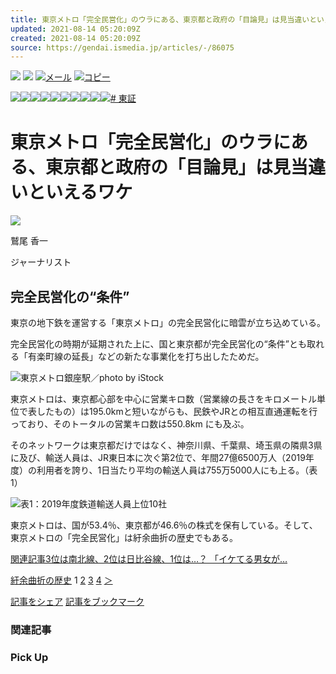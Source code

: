 ```yaml
---
title: 東京メトロ「完全民営化」のウラにある、東京都と政府の「目論見」は見当違いといえるワケ
updated: 2021-08-14 05:20:09Z
created: 2021-08-14 05:20:09Z
source: https://gendai.ismedia.jp/articles/-/86075
---
```


 [![](https://gendai.ismedia.jp/common/images/v3/sns/facebook_icon.svg)](https://www.facebook.com/sharer.php?u=https://gendai.ismedia.jp/articles/-/86075&t=%E6%9D%B1%E4%BA%AC%E3%83%A1%E3%83%88%E3%83%AD%E3%80%8C%E5%AE%8C%E5%85%A8%E6%B0%91%E5%96%B6%E5%8C%96%E3%80%8D%E3%81%AE%E3%82%A6%E3%83%A9%E3%81%AB%E3%81%82%E3%82%8B%E3%80%81%E6%9D%B1%E4%BA%AC%E9%83%BD%E3%81%A8%E6%94%BF%E5%BA%9C%E3%81%AE%E3%80%8C%E7%9B%AE%E8%AB%96%E8%A6%8B%E3%80%8D%E3%81%AF%E8%A6%8B%E5%BD%93%E9%81%95%E3%81%84%E3%81%A8%E3%81%84%E3%81%88%E3%82%8B%E3%83%AF%E3%82%B1)  [![](https://gendai.ismedia.jp/common/images/v3/sns/bookmark_icon.svg)](https://b.hatena.ne.jp/add?mode=confirm&is_bm=1&url=https://gendai.ismedia.jp/articles/-/86075)  [![](https://gendai.ismedia.jp/common/images/v3/sns/mail_icon.svg)メール](mailto:?subject=%E6%9D%B1%E4%BA%AC%E3%83%A1%E3%83%88%E3%83%AD%E3%80%8C%E5%AE%8C%E5%85%A8%E6%B0%91%E5%96%B6%E5%8C%96%E3%80%8D%E3%81%AE%E3%82%A6%E3%83%A9%E3%81%AB%E3%81%82%E3%82%8B%E3%80%81%E6%9D%B1%E4%BA%AC%E9%83%BD%E3%81%A8%E6%94%BF%E5%BA%9C%E3%81%AE%E3%80%8C%E7%9B%AE%E8%AB%96%E8%A6%8B%E3%80%8D%E3%81%AF%E8%A6%8B%E5%BD%93%E9%81%95%E3%81%84%E3%81%A8%E3%81%84%E3%81%88%E3%82%8B%E3%83%AF%E3%82%B1%EF%BC%9A%E3%83%9E%E3%83%8D%E3%83%BC%E7%8F%BE%E4%BB%A3&body=%E6%9D%B1%E4%BA%AC%E3%83%A1%E3%83%88%E3%83%AD%E3%80%8C%E5%AE%8C%E5%85%A8%E6%B0%91%E5%96%B6%E5%8C%96%E3%80%8D%E3%81%AE%E3%82%A6%E3%83%A9%E3%81%AB%E3%81%82%E3%82%8B%E3%80%81%E6%9D%B1%E4%BA%AC%E9%83%BD%E3%81%A8%E6%94%BF%E5%BA%9C%E3%81%AE%E3%80%8C%E7%9B%AE%E8%AB%96%E8%A6%8B%E3%80%8D%E3%81%AF%E8%A6%8B%E5%BD%93%E9%81%95%E3%81%84%E3%81%A8%E3%81%84%E3%81%88%E3%82%8B%E3%83%AF%E3%82%B1%0d%0ahttps://gendai.ismedia.jp/articles/-/86075)  [![](https://gendai.ismedia.jp/common/images/v3/sns/copy_icon.svg)コピー](https://gendai.ismedia.jp/articles/-/%E6%9D%B1%E4%BA%AC%E3%83%A1%E3%83%88%E3%83%AD%E3%80%8C%E5%AE%8C%E5%85%A8%E6%B0%91%E5%96%B6%E5%8C%96%E3%80%8D%E3%81%AE%E3%82%A6%E3%83%A9%E3%81%AB%E3%81%82%E3%82%8B%E3%80%81%E6%9D%B1%E4%BA%AC%E9%83%BD%E3%81%A8%E6%94%BF%E5%BA%9C%E3%81%AE%E3%80%8C%E7%9B%AE%E8%AB%96%E8%A6%8B%E3%80%8D%E3%81%AF%E8%A6%8B%E5%BD%93%E9%81%95%E3%81%84%E3%81%A8%E3%81%84%E3%81%88%E3%82%8B%E3%83%AF%E3%82%B1%20https://gendai.ismedia.jp/articles/-/86075)

![](https://gendai.ismedia.jp/common/money-gendai/images/date/2.png)![](https://gendai.ismedia.jp/common/money-gendai/images/date/0.png)![](https://gendai.ismedia.jp/common/money-gendai/images/date/2.png)![](https://gendai.ismedia.jp/common/money-gendai/images/date/1.png)![](https://gendai.ismedia.jp/common/money-gendai/images/date/_.png)![](https://gendai.ismedia.jp/common/money-gendai/images/date/0.png)![](https://gendai.ismedia.jp/common/money-gendai/images/date/8.png)![](https://gendai.ismedia.jp/common/money-gendai/images/date/_.png)![](https://gendai.ismedia.jp/common/money-gendai/images/date/1.png)![](https://gendai.ismedia.jp/common/money-gendai/images/date/2.png)[# 東証](https://gendai.ismedia.jp/list/tag/%E6%9D%B1%E8%A8%BC)

# 東京メトロ「完全民営化」のウラにある、東京都と政府の「目論見」は見当違いといえるワケ

 ![](https://gendai.ismedia.jp/common/images/v3/common/author.png)

鷲尾 香一

ジャーナリスト

## 完全民営化の“条件”

東京の地下鉄を運営する「東京メトロ」の完全民営化に暗雲が立ち込めている。

完全民営化の時期が延期された上に、国と東京都が完全民営化の“条件”とも取れる「有楽町線の延長」などの新たな事業化を打ち出したためだ。

![](https://gendai.ismcdn.jp/mwimgs/5/4/400/img_54a69bf2ce09fa3160e4480fa1431a6d849052.jpg)東京メトロ銀座駅／photo by iStock

東京メトロは、東京都心部を中心に営業キロ数（営業線の長さをキロメートル単位で表したもの）は195.0kmと短いながらも、民鉄やJRとの相互直通運転を行っており、そのトータルの営業キロ数は550.8km にも及ぶ。

そのネットワークは東京都だけではなく、神奈川県、千葉県、埼玉県の隣県3県に及び、輸送人員は、JR東日本に次ぐ第2位で、年間27億6500万人（2019年度）の利用者を誇り、1日当たり平均の輸送人員は755万5000人にも上る。（表1）

![](https://gendai.ismcdn.jp/mwimgs/c/d/640m/img_cda4488d5f4f9d2f704be42f33d5935e108324.jpg)表1：2019年度鉄道輸送人員上位10社

東京メトロは、国が53.4％、東京都が46.6％の株式を保有している。そして、東京メトロの「完全民営化」は紆余曲折の歴史でもある。

[関連記事3位は南北線、2位は日比谷線、1位は…？ 「イケてる男女が…](https://gendai.ismedia.jp/articles/-/84775)

 [紆余曲折の歴史](https://gendai.ismedia.jp/articles/-/86075?page=2)
1
[2](https://gendai.ismedia.jp/articles/-/86075?page=2)
[3](https://gendai.ismedia.jp/articles/-/86075?page=3)
[4](https://gendai.ismedia.jp/articles/-/86075?page=4)
[＞](https://gendai.ismedia.jp/articles/-/86075?page=2)

 [記事をシェア](https://www.facebook.com/sharer.php?u=https://gendai.ismedia.jp/articles/-/86075&t=%E6%9D%B1%E4%BA%AC%E3%83%A1%E3%83%88%E3%83%AD%E3%80%8C%E5%AE%8C%E5%85%A8%E6%B0%91%E5%96%B6%E5%8C%96%E3%80%8D%E3%81%AE%E3%82%A6%E3%83%A9%E3%81%AB%E3%81%82%E3%82%8B%E3%80%81%E6%9D%B1%E4%BA%AC%E9%83%BD%E3%81%A8%E6%94%BF%E5%BA%9C%E3%81%AE%E3%80%8C%E7%9B%AE%E8%AB%96%E8%A6%8B%E3%80%8D%E3%81%AF%E8%A6%8B%E5%BD%93%E9%81%95%E3%81%84%E3%81%A8%E3%81%84%E3%81%88%E3%82%8B%E3%83%AF%E3%82%B1)  [記事をブックマーク](http://b.hatena.ne.jp/add?mode=confirm&is_bm=1&url=https://gendai.ismedia.jp/articles/-/86075)

### 関連記事

### Pick Up